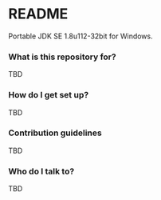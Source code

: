 # README #

Portable JDK SE 1.8u112-32bit for Windows.

### What is this repository for? ###

TBD

### How do I get set up? ###

TBD

### Contribution guidelines ###

TBD

### Who do I talk to? ###

TBD